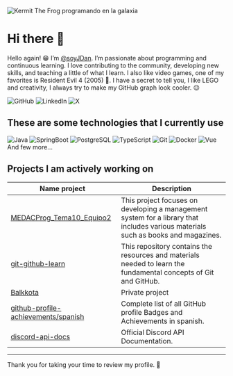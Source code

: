 ![Kermit The Frog programando en la galaxia](https://i.imgur.com/gOmSTjv.png)

# Hi there 👋
Hello again! 😁 I’m [@soyJDan](https://github.com/soyJDan). I’m passionate about programming and continuous learning. I love contributing to the community, developing new skills, and teaching a little of what I learn. I also like video games, one of my favorites is Resident Evil 4 (2005) 💖. I have a secret to tell you, I like LEGO and creativity, I always try to make my GitHub graph look cooler. 😉

![GitHub](https://img.shields.io/badge/Github-%2312100E?style=for-the-badge&logo=Github&logoColor=white)
![LinkedIn](https://img.shields.io/badge/LinkedIn-%230A66C2.svg?style=for-the-badge&logo=LinkedIn&logoColor=white)
![X](https://img.shields.io/badge/Twitter-%2312100E.svg?style=for-the-badge&logo=X&logoColor=white)

## These are some technologies that I currently use

![Java](https://github.com/soyJDan/soyJDan/assets/110744245/0c57f6f5-070e-41b5-b916-4edb40da5cf7)
![SpringBoot](https://github.com/soyJDan/soyJDan/assets/110744245/b3a7d38d-054a-44d2-bb80-26062262b974)
![PostgreSQL](https://github.com/soyJDan/soyJDan/assets/110744245/15f2c5f9-50c3-4fd5-9e6c-a077e682d9de)
![TypeScript](https://github.com/soyJDan/soyJDan/assets/110744245/d8fe065c-8905-4a2d-ae7e-332d9baae562)
![Git](https://github.com/soyJDan/soyJDan/assets/110744245/afe9c990-de9d-4736-a6be-8ed7ce9560d7)
![Docker](https://github.com/soyJDan/soyJDan/assets/110744245/cfc37d2c-5a8e-4703-8f96-4d7d1e08ea7a)
![Vue](https://github.com/soyJDan/soyJDan/assets/110744245/4436d0d2-dfbd-44f9-bc64-25c294521aac)
And few more...

## Projects I am actively working on
| Name project | Description |
---------------|-------------|
| [MEDACProg_Tema10_Equipo2](https://github.com/ojados/MEDACProg_Tema10_Equipo2) | This project focuses on developing a management system for a library that includes various materials such as books and magazines. |
| [git-github-learn](https://github.com/soyJDan/git-github-learn) | This repository contains the resources and materials needed to learn the fundamental concepts of Git and GitHub. |
| [Balkkota](https://github.com/soyJDan/Balkkota) | Private project |
| [github-profile-achievements/spanish](https://github.com/soyJDan/spanish) | Complete list of all GitHub profile Badges and Achievements in spanish. |
| [discord-api-docs](https://github.com/soyJDan/discord-api-docs) | Official Discord API Documentation. |

---
Thank you for taking your time to review my profile. 🤩
